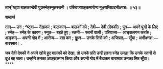 **तान्²ष्ट्वा बालकान्देवी पुत्रस्नेहस्नुतस्तनी ।** **परिष्वज्याङ्कमारोप्य मूध्न्र्यजिघ्रदभीक्ष्णश: ॥ ५३॥** 

**शब्दार्थ** 

**तान्—** **उन** **; ²ष्ट्वा—** **देखकर** **; बालकान्—** **बालकों को** **; देवी—** **देवी (देवकी)** **; पुत्र—** **अपने पुत्रों के लिए** **; स्नेह—** **स्नेह के** **कारण** **; स्नुत—** **बहते हुए** **; स्तनी—** **स्तनों वाली** **; परिष्वज्य—** **आङ्क्षलगन करके** **; अङ्कम्—** **अपनी गोद में** **; आरोप्य—** **रख कर** **;** **मूॢध्न—** **उनके सिरों को** **; अजिघ्रत्—** **सूँघा** **; अभीक्ष्णश:—** **बारश्बार।** **.** 

**जब देवी देवकी ने अपने खोये हुए बालकों को देखा, तो उनके प्रति उन्हें इतना स्नेह उमड़ा** **कि उनके स्तनों से दूध बह चला। उन्होंने उनका आङ्क्षलगन किया और अपनी गोद में बैठाकर** **बारश्बार उनका सिर सूँघा।** **** 